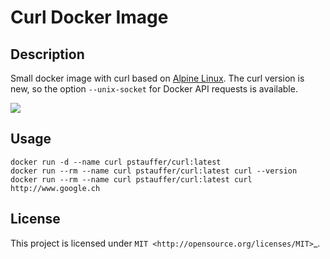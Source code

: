 # Curl Docker Image

## Description

Small docker image with curl based on [Alpine Linux](https://hub.docker.com/_/alpine/).
The curl version is new, so the option `--unix-socket` for Docker API requests is available.

[![](https://images.microbadger.com/badges/image/pstauffer/curl.svg)](https://microbadger.com/images/pstauffer/curl)

## Usage
```
docker run -d --name curl pstauffer/curl:latest
docker run --rm --name curl pstauffer/curl:latest curl --version
docker run --rm --name curl pstauffer/curl:latest curl http://www.google.ch
```

## License
This project is licensed under `MIT <http://opensource.org/licenses/MIT>`_.
